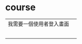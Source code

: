 # course

|   |   |
|---|---|
| 我需要一個使用者登入畫面  |  |
|   |   |
|   |   |
|   |   |
|   |   |
|   |   |
